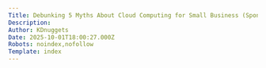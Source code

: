 ```yaml
---
Title: Debunking 5 Myths About Cloud Computing for Small Business (Sponsored)
Description: 
Author: KDnuggets
Date: 2025-10-01T18:00:27.000Z
Robots: noindex,nofollow
Template: index
---
```


